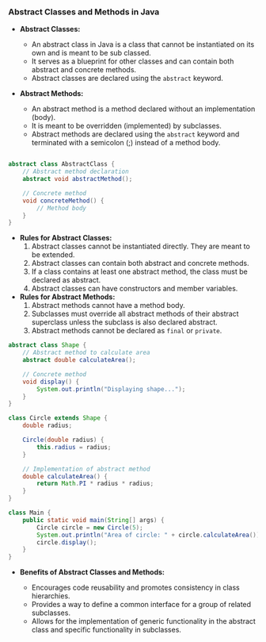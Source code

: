 ### Abstract Classes and Methods in Java

- **Abstract Classes:**

	- An abstract class in Java is a class that cannot be instantiated on its own and is meant to be sub classed.
	- It serves as a blueprint for other classes and can contain both abstract and concrete methods.
	- Abstract classes are declared using the `abstract` keyword.
- **Abstract Methods:**

	- An abstract method is a method declared without an implementation (body).
	- It is meant to be overridden (implemented) by subclasses.
	- Abstract methods are declared using the `abstract` keyword and terminated with a semicolon (;) instead of a method body.
```java

abstract class AbstractClass {
    // Abstract method declaration
    abstract void abstractMethod();

    // Concrete method
    void concreteMethod() {
        // Method body
    }
}

```
- **Rules for Abstract Classes:**
	1. Abstract classes cannot be instantiated directly. They are meant to be extended.
	2. Abstract classes can contain both abstract and concrete methods.
	3. If a class contains at least one abstract method, the class must be declared as abstract.
	4. Abstract classes can have constructors and member variables.
- **Rules for Abstract Methods:**
	1. Abstract methods cannot have a method body.
	2. Subclasses must override all abstract methods of their abstract superclass unless the subclass is also declared abstract.
	3. Abstract methods cannot be declared as `final` or `private`.
```java
abstract class Shape {
    // Abstract method to calculate area
    abstract double calculateArea();

    // Concrete method
    void display() {
        System.out.println("Displaying shape...");
    }
}

class Circle extends Shape {
    double radius;

    Circle(double radius) {
        this.radius = radius;
    }

    // Implementation of abstract method
    double calculateArea() {
        return Math.PI * radius * radius;
    }
}

class Main {
    public static void main(String[] args) {
        Circle circle = new Circle(5);
        System.out.println("Area of circle: " + circle.calculateArea());
        circle.display();
    }
}

```
- **Benefits of Abstract Classes and Methods:**

	- Encourages code reusability and promotes consistency in class hierarchies.
	- Provides a way to define a common interface for a group of related subclasses.
	- Allows for the implementation of generic functionality in the abstract class and specific functionality in subclasses.